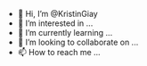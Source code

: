 - 👋 Hi, I’m @KristinGiay
- 👀 I’m interested in ...
- 🌱 I’m currently learning ...
- 💞️ I’m looking to collaborate on ...
- 📫 How to reach me ...

<!---
KristinGiay/KristinGiay is a ✨ special ✨ repository because its `README.md` (this file) appears on your GitHub profile.
You can click the Preview link to take a look at your changes.
--->
